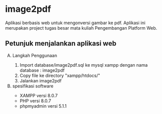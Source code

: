 # image2pdf
Aplikasi berbasis web untuk mengonversi gambar ke pdf. Aplikasi ini merupakan project tugas besar mata kuliah Pengembangan Platform Web.

<h2>Petunjuk menjalankan aplikasi web</h2>
<ol>
  <li type="A">Langkah Penggunaan</li>
    <ol>
      <li type="1">Import database/image2pdf.sql ke mysql xampp dengan nama database : image2pdf</li>
      <li type="1">Copy file ke directory "xampp/htdocs/"</li>
      <li type="1">Jalankan image2pdf</li>
    </ol>
    <li type="A">spesifikasi software</li>
    <ul>
      <li>XAMPP versi 8.0.7</li>
      <li>PHP versi 8.0.7</li>
      <li>phpmyadmin versi 5.1.1</li>
    </ul>
</ol>
